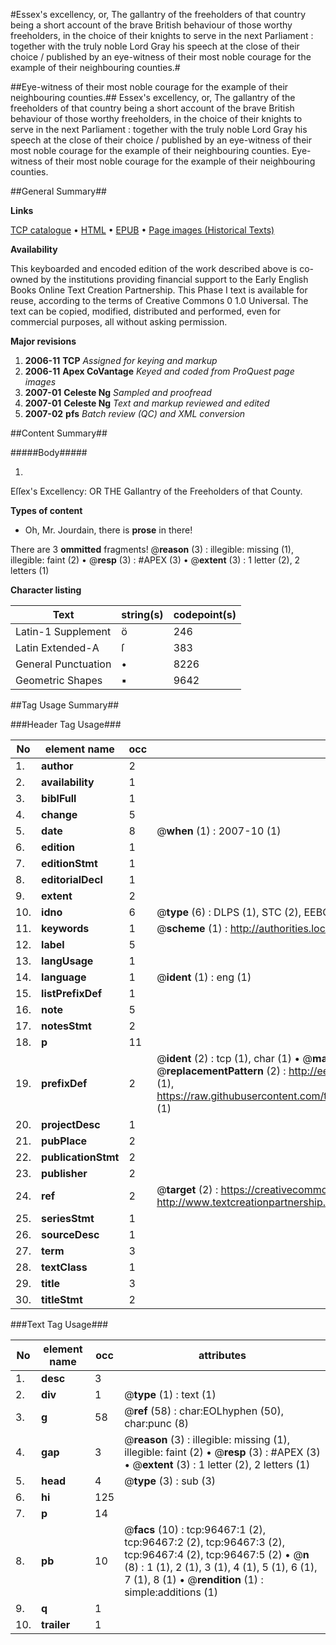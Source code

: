 #Essex's excellency, or, The gallantry of the freeholders of that country being a short account of the brave British behaviour of those worthy freeholders, in the choice of their knights to serve in the next Parliament : together with the truly noble Lord Gray his speech at the close of their choice / published by an eye-witness of their most noble courage for the example of their neighbouring counties.#

##Eye-witness of their most noble courage for the example of their neighbouring counties.##
Essex's excellency, or, The gallantry of the freeholders of that country being a short account of the brave British behaviour of those worthy freeholders, in the choice of their knights to serve in the next Parliament : together with the truly noble Lord Gray his speech at the close of their choice / published by an eye-witness of their most noble courage for the example of their neighbouring counties.
Eye-witness of their most noble courage for the example of their neighbouring counties.

##General Summary##

**Links**

[TCP catalogue](http://www.ota.ox.ac.uk/tcp/)  • 
[HTML](http://tei.it.ox.ac.uk/tcp/Texts-HTML/free/A38/A38666.html)  • 
[EPUB](http://tei.it.ox.ac.uk/tcp/Texts-EPUB/free/A38/A38666.epub) • 
[Page images (Historical Texts)](https://data.historicaltexts.jisc.ac.uk/view?pubId=eebo-13000208e&pageId=eebo-13000208e-96467-1)

**Availability**

This keyboarded and encoded edition of the
	       work described above is co-owned by the institutions
	       providing financial support to the Early English Books
	       Online Text Creation Partnership. This Phase I text is
	       available for reuse, according to the terms of Creative
	       Commons 0 1.0 Universal. The text can be copied,
	       modified, distributed and performed, even for
	       commercial purposes, all without asking permission.

**Major revisions**

1. __2006-11__ __TCP__ *Assigned for keying and markup*
1. __2006-11__ __Apex CoVantage__ *Keyed and coded from ProQuest page images*
1. __2007-01__ __Celeste Ng__ *Sampled and proofread*
1. __2007-01__ __Celeste Ng__ *Text and markup reviewed and edited*
1. __2007-02__ __pfs__ *Batch review (QC) and XML conversion*

##Content Summary##

#####Body#####

1. 
Eſſex's Excellency: OR THE Gallantry of the Freeholders of that County.

**Types of content**

  * Oh, Mr. Jourdain, there is **prose** in there!

There are 3 **ommitted** fragments! 
 @__reason__ (3) : illegible: missing (1), illegible: faint (2)  •  @__resp__ (3) : #APEX (3)  •  @__extent__ (3) : 1 letter (2), 2 letters (1)

**Character listing**


|Text|string(s)|codepoint(s)|
|---|---|---|
|Latin-1 Supplement|ö|246|
|Latin Extended-A|ſ|383|
|General Punctuation|•|8226|
|Geometric Shapes|▪|9642|

##Tag Usage Summary##

###Header Tag Usage###

|No|element name|occ|attributes|
|---|---|---|---|
|1.|__author__|2||
|2.|__availability__|1||
|3.|__biblFull__|1||
|4.|__change__|5||
|5.|__date__|8| @__when__ (1) : 2007-10 (1)|
|6.|__edition__|1||
|7.|__editionStmt__|1||
|8.|__editorialDecl__|1||
|9.|__extent__|2||
|10.|__idno__|6| @__type__ (6) : DLPS (1), STC (2), EEBO-CITATION (1), OCLC (1), VID (1)|
|11.|__keywords__|1| @__scheme__ (1) : http://authorities.loc.gov/ (1)|
|12.|__label__|5||
|13.|__langUsage__|1||
|14.|__language__|1| @__ident__ (1) : eng (1)|
|15.|__listPrefixDef__|1||
|16.|__note__|5||
|17.|__notesStmt__|2||
|18.|__p__|11||
|19.|__prefixDef__|2| @__ident__ (2) : tcp (1), char (1)  •  @__matchPattern__ (2) : ([0-9\-]+):([0-9IVX]+) (1), (.+) (1)  •  @__replacementPattern__ (2) : http://eebo.chadwyck.com/downloadtiff?vid=$1&page=$2 (1), https://raw.githubusercontent.com/textcreationpartnership/Texts/master/tcpchars.xml#$1 (1)|
|20.|__projectDesc__|1||
|21.|__pubPlace__|2||
|22.|__publicationStmt__|2||
|23.|__publisher__|2||
|24.|__ref__|2| @__target__ (2) : https://creativecommons.org/publicdomain/zero/1.0/ (1), http://www.textcreationpartnership.org/docs/. (1)|
|25.|__seriesStmt__|1||
|26.|__sourceDesc__|1||
|27.|__term__|3||
|28.|__textClass__|1||
|29.|__title__|3||
|30.|__titleStmt__|2||


###Text Tag Usage###

|No|element name|occ|attributes|
|---|---|---|---|
|1.|__desc__|3||
|2.|__div__|1| @__type__ (1) : text (1)|
|3.|__g__|58| @__ref__ (58) : char:EOLhyphen (50), char:punc (8)|
|4.|__gap__|3| @__reason__ (3) : illegible: missing (1), illegible: faint (2)  •  @__resp__ (3) : #APEX (3)  •  @__extent__ (3) : 1 letter (2), 2 letters (1)|
|5.|__head__|4| @__type__ (3) : sub (3)|
|6.|__hi__|125||
|7.|__p__|14||
|8.|__pb__|10| @__facs__ (10) : tcp:96467:1 (2), tcp:96467:2 (2), tcp:96467:3 (2), tcp:96467:4 (2), tcp:96467:5 (2)  •  @__n__ (8) : 1 (1), 2 (1), 3 (1), 4 (1), 5 (1), 6 (1), 7 (1), 8 (1)  •  @__rendition__ (1) : simple:additions (1)|
|9.|__q__|1||
|10.|__trailer__|1||
